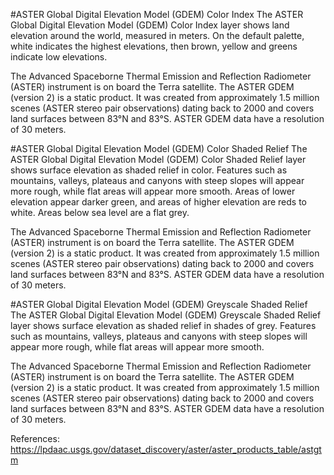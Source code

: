 #ASTER Global Digital Elevation Model (GDEM) Color Index
The ASTER Global Digital Elevation Model (GDEM) Color Index layer shows land elevation around the world, measured in meters. On the default palette, white indicates the highest elevations, then brown, yellow and greens indicate low elevations.

The Advanced Spaceborne Thermal Emission and Reflection Radiometer (ASTER) instrument is on board the Terra satellite. The ASTER GDEM (version 2) is a static product. It was created from approximately  1.5 million scenes (ASTER stereo pair observations) dating back to 2000 and covers land surfaces between 83°N and 83°S. ASTER GDEM data have a resolution of 30 meters.

#ASTER Global Digital Elevation Model (GDEM) Color Shaded Relief
The ASTER Global Digital Elevation Model (GDEM) Color Shaded Relief layer shows surface elevation as shaded relief in color. Features such as mountains, valleys, plateaus and canyons with steep slopes will appear more rough, while flat areas will appear more smooth. Areas of lower elevation appear darker green, and areas of higher elevation are reds to white. Areas below sea level are a flat grey.

The Advanced Spaceborne Thermal Emission and Reflection Radiometer (ASTER) instrument is on board the Terra satellite. The ASTER GDEM (version 2) is a static product. It was created from approximately 1.5 million scenes (ASTER stereo pair observations) dating back to 2000 and covers land surfaces between 83°N and 83°S. ASTER GDEM data have a resolution of 30 meters.

#ASTER Global Digital Elevation Model (GDEM) Greyscale Shaded Relief 
The ASTER Global Digital Elevation Model (GDEM) Greyscale Shaded Relief layer shows surface elevation as shaded relief in shades of grey. Features such as mountains, valleys, plateaus and canyons with steep slopes will appear more rough, while flat areas will appear more smooth.

The Advanced Spaceborne Thermal Emission and Reflection Radiometer (ASTER) instrument is on board the Terra satellite. The ASTER GDEM (version 2) is a static product. It was created from approximately 1.5 million scenes (ASTER stereo pair observations) dating back to 2000 and covers land surfaces between 83°N and 83°S. ASTER GDEM data have a resolution of 30 meters.

References: <https://lpdaac.usgs.gov/dataset_discovery/aster/aster_products_table/astgtm>


